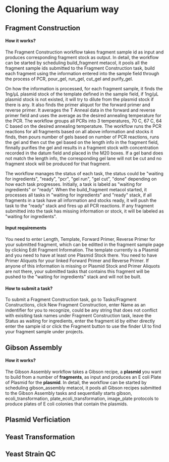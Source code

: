 Cloning the Aquarium way
===

Fragment Construction
---
#### How it works?
The Fragment Construction workflow takes fragment sample id as input and produces corresponding fragment stock as output. In detail, the workflow can be started by scheduling build_fragment metacol, it pools all the fragment sample ids submitted to the Fragment Construction task, build each fragment using the information entered into the sample field through the process of PCR, pour_gel, run_gel, cut_gel and purify_gel. 

On how the information is processed, for each fragment sample, it finds the 1ng/µL plasmid stock of the template defined in the sample field, if 1ng/µL plasmid stock is not existed, it will try to dilute from the plasmid stock if there is any. It also finds the primer aliquot for the forward primer and reverse primer. It averages the T Anneal data in the forward and reverse primer field and uses the average as the desired annealing temperature for the PCR. The workflow groups all PCRs into 3 temperatures, 70 C, 67 C, 64 C based on the desired annealing temperature. The workflow runs the PCR reactions for all fragments based on all above information and stocks it finds, then pours number of gels based on number of PCR reactions, runs the gel and then cut the gel based on the length info in the fragment field, finnally purifies the gel and results in a fragment stock with concentration recorded in the datum field and placed in the M20 boxes. If a gel band does not match the length info, the corresponding gel lane will not be cut and no fragment stock will be produced for that fragment.

The workflow manages the status of each task, the status could be "waiting for ingredients", "ready", "pcr", "gel run", "gel cut", "done" depending on how each task progresses. Initially, a task is labeld as "waiting for ingredients" or "ready". When the build_fragment metacol started, it processes all tasks in "waiting for ingredients" and "ready" stack, if all fragments in a task have all information and stocks ready, it will push the task to the "ready" stack and fires up all PCR reactions. If any fragment submitted into the task has missing information or stock, it will be labeled as "waiting for ingredients".

#### Input requirements
You need to enter Length, Template, Forward Primer, Reverse Primer for your submitted fragment, which can be editted in the fragment sample page by clicking Edit Fragment Information. The template currently is a Plasmid and you need to have at least one Plasmid Stock there. You need to have Primer Aliquots for your linked Forward Primer and Reverse Primer. If anyone of this information is missing or Plasmid Stock and Primer Aliquots are not there, your submitted tasks that contains this fragment will be pushed to the "waiting for ingredients" stack and will not be built.

#### How to submit a task?
To submit a Fragment Construction task, go to Tasks/Fragment Constructions, click New Fragment Construction, enter Name as an indentifier for you to recognize, could be any string that does not conflict with exisiting task names under Fragment Construction task, leave the Status as waiting for ingredients, enter the fragment id by either directly enter the sample id or click the Fragment button to use the finder UI to find your fragment sample under projects.

Gibson Assembly
---
#### How it works?
The Gibson Assembly workflow takes a Gibson recipe, a **plasmid** you want to build from a number of **fragments**, as input and produces an E coli Plate of Plasmid for the **plasmid**. In detail, the workflow can be started by scheduling gibson_assembly metacol, it pools all Gibson recipes submitted to the Gibson Assembly tasks and sequentially starts gibson, ecoli_transformation, plate_ecoli_transformation, image_plate protocols to produce plates of E coli colonies that contain the plasmids.


Plasmid Verficiation
---

Yeast Transformation
---

Yeast Strain QC
---
